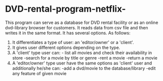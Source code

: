 # DVD-rental-program-netflix-
This program can serve as a database for DVD rental facility or as an online dvd-library browser for customers. It reads data from csv file and then writes it in the same format.
It has several options. As follows:

1. It differentiates a type of user: an 'editor/owner' or a 'client'.
2. It gives user different options depending on the type.
3. A 'client' type user can: - list all movies and check their availability in store
                                          -search for a movie by title or genre
                                          -rent a movie
                                          -return a movie
4. A 'editor/owner' type user have the same options as 'client' user and additionally he/she can:
                                          -add a dvd/movie to the database/library
                                          -edit any feature of given movie
 
